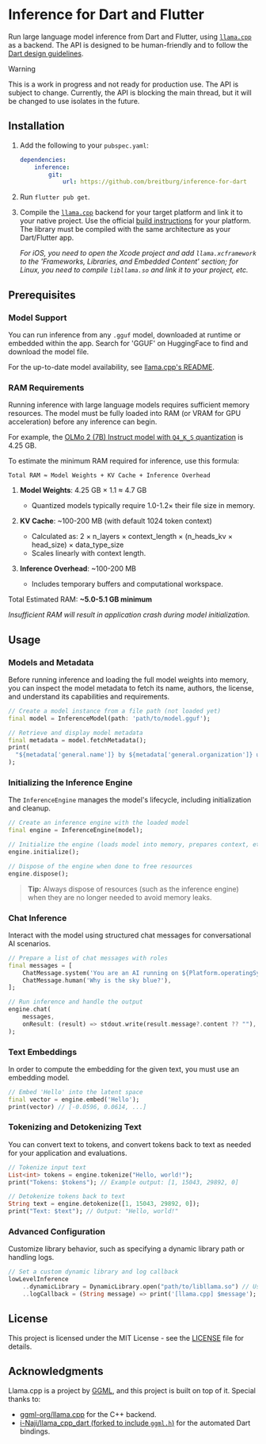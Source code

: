 # Inference for Dart and Flutter

Run large language model inference from Dart and Flutter, using [`llama.cpp`](https://github.com/ggml-org/llama.cpp) as a backend. The API is designed to be human-friendly and to follow the [Dart design guidelines](https://dart.dev/effective-dart/design).

> [!WARNING]  
> This is a work in progress and not ready for production use. The API is subject to change. Currently, the API is blocking the main thread, but it will be changed to use isolates in the future.

## Installation

1. Add the following to your `pubspec.yaml`:
    ```yaml
    dependencies:
        inference:
            git:
                url: https://github.com/breitburg/inference-for-dart
    ```

2. Run `flutter pub get`.

3. Compile the [`llama.cpp`](https://github.com/ggml-org/llama.cpp) backend for your target platform and link it to your native project. Use the official [build instructions](https://github.com/ggml-org/llama.cpp/blob/master/docs/build.md) for your platform. The library must be compiled with the same architecture as your Dart/Flutter app.

    _For iOS, you need to open the Xcode project and add `llama.xcframework` to the 'Frameworks, Libraries, and Embedded Content' section; for Linux, you need to compile `libllama.so` and link it to your project, etc._

## Prerequisites

### Model Support

You can run inference from any `.gguf` model, downloaded at runtime or embedded within the app. Search for 'GGUF' on HuggingFace to find and download the model file.

For the up-to-date model availability, see [llama.cpp's README](https://github.com/ggml-org/llama.cpp?tab=readme-ov-file#text-only).

### RAM Requirements

Running inference with large language models requires sufficient memory resources. The model must be fully loaded into RAM (or VRAM for GPU acceleration) before any inference can begin.

For example, the [OLMo 2 (7B) Instruct model with `Q4_K_S` quantization](https://huggingface.co/allenai/OLMo-2-1124-7B-Instruct-GGUF/blob/main/olmo-2-1124-7B-instruct-Q4_K_S.gguf) is 4.25 GB.

To estimate the minimum RAM required for inference, use this formula:

```
Total RAM ≈ Model Weights + KV Cache + Inference Overhead
```

1. **Model Weights**: 4.25 GB × 1.1 ≈ 4.7 GB
   - Quantized models typically require 1.0-1.2× their file size in memory.

2. **KV Cache**: ~100-200 MB (with default 1024 token context)
   - Calculated as: 2 × n_layers × context_length × (n_heads_kv × head_size) × data_type_size
   - Scales linearly with context length.

3. **Inference Overhead**: ~100-200 MB
   - Includes temporary buffers and computational workspace.

Total Estimated RAM: **~5.0-5.1 GB minimum**

*Insufficient RAM will result in application crash during model initialization.*

## Usage

### Models and Metadata

Before running inference and loading the full model weights into memory, you can inspect the model metadata to fetch its name, authors, the license, and understand its capabilities and requirements.

```dart
// Create a model instance from a file path (not loaded yet)
final model = InferenceModel(path: 'path/to/model.gguf');

// Retrieve and display model metadata
final metadata = model.fetchMetadata();
print(
  "${metadata['general.name']} by ${metadata['general.organization']} under ${metadata['general.license']}",
);
```

### Initializing the Inference Engine

The `InferenceEngine` manages the model's lifecycle, including initialization and cleanup.

```dart
// Create an inference engine with the loaded model
final engine = InferenceEngine(model);

// Initialize the engine (loads model into memory, prepares context, etc.)
engine.initialize();

// Dispose of the engine when done to free resources
engine.dispose();
```

> **Tip:** Always dispose of resources (such as the inference engine) when they are no longer needed to avoid memory leaks.

### Chat Inference

Interact with the model using structured chat messages for conversational AI scenarios.

```dart
// Prepare a list of chat messages with roles
final messages = [
    ChatMessage.system('You are an AI running on ${Platform.operatingSystem}.'),
    ChatMessage.human('Why is the sky blue?'),
];

// Run inference and handle the output
engine.chat(
    messages,
    onResult: (result) => stdout.write(result.message?.content ?? ""),
);
```

### Text Embeddings

In order to compute the embedding for the given text, you must use an embedding model.

```dart
// Embed 'Hello' into the latent space
final vector = engine.embed('Hello');
print(vector) // [-0.0596, 0.0614, ...]
```

### Tokenizing and Detokenizing Text

You can convert text to tokens, and convert tokens back to text as needed for your application and evaluations.

```dart
// Tokenize input text
List<int> tokens = engine.tokenize("Hello, world!");
print("Tokens: $tokens"); // Example output: [1, 15043, 29892, 0]

// Detokenize tokens back to text
String text = engine.detokenize([1, 15043, 29892, 0]);
print("Text: $text"); // Output: "Hello, world!"
```

### Advanced Configuration

Customize library behavior, such as specifying a dynamic library path or handling logs.

```dart
// Set a custom dynamic library and log callback
lowLevelInference
    ..dynamicLibrary = DynamicLibrary.open("path/to/libllama.so") // Use .dylib for macOS, .dll for Windows
    ..logCallback = (String message) => print('[llama.cpp] $message');
```

## License

This project is licensed under the MIT License - see the [LICENSE](LICENSE) file for details.

## Acknowledgments

Llama.cpp is a project by [GGML](https://ggml.ai/), and this project is built on top of it. Special thanks to:

- [ggml-org/llama.cpp](https://github.com/ggml-org/llama.cpp) for the C++ backend.
- [i-Naji/llama_cpp_dart (forked to include `ggml.h`)](https://github.com/breitburg/llama_cpp_dart_bindings) for the automated Dart bindings.